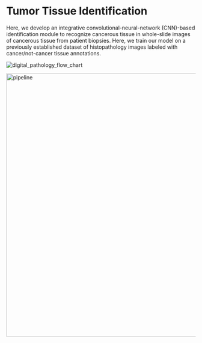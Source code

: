 # Tumor Tissue Identification
Here, we develop an integrative convolutional-neural-network (CNN)-based identification module to recognize cancerous tissue in whole-slide images of cancerous tissue from patient biopsies. Here, we train our model on a previously established dataset of histopathology images labeled with cancer/not-cancer tissue annotations.

![digital_pathology_flow_chart](https://github.com/vrishankc/Phase-One-Tumor-Tile-Identification/assets/109028447/757b685a-3b80-46cf-990d-8f305f8edb7c)

<img width="700" alt="pipeline" src="https://github.com/vrishankc/Phase-One-Tumor-Tile-Identification/assets/109028447/0ab46c0e-73e2-4060-a35b-8fb77682c85b">


